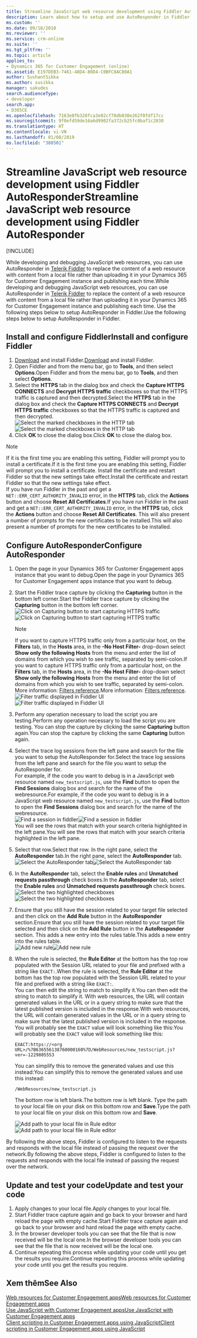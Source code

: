 ```yaml
---
title: Streamline JavaScript web resource development using Fiddler AutoResponder (Developer Guide for Dynamics 365 for Customer Engagement apps)| MicrosoftDocs
description: Learn about how to setup and use AutoResponder in Fiddler for local debugging of JavaScript web resources.
ms.custom: ''
ms.date: 09/18/2018
ms.reviewer: ''
ms.service: crm-online
ms.suite: ''
ms.tgt_pltfrm: ''
ms.topic: article
applies_to:
- Dynamics 365 for Customer Engagement (online)
ms.assetid: E197DEB3-7461-48D4-80D4-C0BFC8AC80A1
author: SushantSikka
ms.author: susikka
manager: sakudes
search.audienceType:
- developer
search.app:
- D365CE
ms.openlocfilehash: 7163e0fb328fca3e02cf78db030e262f0fdf17cc
ms.sourcegitcommit: 9f0efd59de16a6d9902fa372cb25fc0baf1c2838
ms.translationtype: HT
ms.contentlocale: vi-VN
ms.lasthandoff: 01/08/2019
ms.locfileid: "388501"
---
```

# <a name="streamline-javascript-web-resource-development-using-fiddler-autoresponder"></a><span data-ttu-id="d56ed-103">Streamline JavaScript web resource development using Fiddler AutoResponder</span><span class="sxs-lookup"><span data-stu-id="d56ed-103">Streamline JavaScript web resource development using Fiddler AutoResponder</span></span>

[!INCLUDE[](../includes/cc_applies_to_update_9_0_0.md)]

<span data-ttu-id="d56ed-104">While developing and debugging JavaScript web resources, you can use AutoResponder in [Telerik Fiddler](https://www.telerik.com/fiddler) to replace the content of a web resource with content from a local file rather than uploading it in your Dynamics 365 for Customer Engagement instance and publishing each time.</span><span class="sxs-lookup"><span data-stu-id="d56ed-104">While developing and debugging JavaScript web resources, you can use AutoResponder in [Telerik Fiddler](https://www.telerik.com/fiddler) to replace the content of a web resource with content from a local file rather than uploading it in your Dynamics 365 for Customer Engagement instance and publishing each time.</span></span> <span data-ttu-id="d56ed-105">Use the following steps below to setup AutoResponder in Fiddler.</span><span class="sxs-lookup"><span data-stu-id="d56ed-105">Use the following steps below to setup AutoResponder in Fiddler.</span></span>

## <a name="install-and-configure-fiddler"></a><span data-ttu-id="d56ed-106">Install and configure Fiddler</span><span class="sxs-lookup"><span data-stu-id="d56ed-106">Install and configure Fiddler</span></span>

1. <span data-ttu-id="d56ed-107">[Download](https://www.telerik.com/download/fiddler) and install Fiddler.</span><span class="sxs-lookup"><span data-stu-id="d56ed-107">[Download](https://www.telerik.com/download/fiddler) and install Fiddler.</span></span>
1. <span data-ttu-id="d56ed-108">Open Fiddler and from the menu bar, go to **Tools**, and then select **Options**.</span><span class="sxs-lookup"><span data-stu-id="d56ed-108">Open Fiddler and from the menu bar, go to **Tools**, and then select **Options**.</span></span>
2. <span data-ttu-id="d56ed-109">Select the **HTTPS** tab in the dialog box and check the **Capture HTTPS CONNECTS** and **Decrypt HTTPS traffic** checkboxes so that the HTTPS traffic is captured and then decrypted.</span><span class="sxs-lookup"><span data-stu-id="d56ed-109">Select the **HTTPS** tab in the dialog box and check the **Capture HTTPS CONNECTS** and **Decrypt HTTPS traffic** checkboxes so that the HTTPS traffic is captured and then decrypted.</span></span><br />
 <span data-ttu-id="d56ed-110">![Select the marked checkboxes in the HTTP tab](media/fiddler-https-options.png "Select the marked checkboxes in the HTTP tab")</span><span class="sxs-lookup"><span data-stu-id="d56ed-110">![Select the marked checkboxes in the HTTP tab](media/fiddler-https-options.png "Select the marked checkboxes in the HTTP tab")</span></span></br>
3. <span data-ttu-id="d56ed-111">Click **OK** to close the dialog box.</span><span class="sxs-lookup"><span data-stu-id="d56ed-111">Click **OK** to close the dialog box.</span></span>

> [!NOTE]
> <span data-ttu-id="d56ed-112">If it is the first time you are enabling this setting, Fiddler will prompt you to install a certificate.</span><span class="sxs-lookup"><span data-stu-id="d56ed-112">If it is the first time you are enabling this setting, Fiddler will prompt you to install a certificate.</span></span> <span data-ttu-id="d56ed-113">Install the certificate and restart Fiddler so that the new settings take effect.</span><span class="sxs-lookup"><span data-stu-id="d56ed-113">Install the certificate and restart Fiddler so that the new settings take effect.</span></span><br />
> <span data-ttu-id="d56ed-114">If you have run Fiddler in the past and get a `NET::ERR_CERT_AUTHORITY_INVALID` error, in the **HTTPS** tab, click the **Actions** button and choose **Reset All Certificates**.</span><span class="sxs-lookup"><span data-stu-id="d56ed-114">If you have run Fiddler in the past and get a `NET::ERR_CERT_AUTHORITY_INVALID` error, in the **HTTPS** tab, click the **Actions** button and choose **Reset All Certificates**.</span></span> <span data-ttu-id="d56ed-115">This will also present a number of prompts for the new certificates to be installed.</span><span class="sxs-lookup"><span data-stu-id="d56ed-115">This will also present a number of prompts for the new certificates to be installed.</span></span>

## <a name="configure-autoresponder"></a><span data-ttu-id="d56ed-116">Configure AutoResponder</span><span class="sxs-lookup"><span data-stu-id="d56ed-116">Configure AutoResponder</span></span>

1. <span data-ttu-id="d56ed-117">Open the page in your Dynamics 365 for Customer Engagement apps instance that you want to debug.</span><span class="sxs-lookup"><span data-stu-id="d56ed-117">Open the page in your Dynamics 365 for Customer Engagement apps instance that you want to debug.</span></span>
2. <span data-ttu-id="d56ed-118">Start the Fiddler trace capture by clicking the **Capturing** button in the bottom left corner.</span><span class="sxs-lookup"><span data-stu-id="d56ed-118">Start the Fiddler trace capture by clicking the **Capturing** button in the bottom left corner.</span></span>
   <span data-ttu-id="d56ed-119">![Click on Capturing button to start capturing HTTPS traffic](media/fiddler-start-capturing.png "Click on Capturing button to start capturing HTTPS traffic")</span><span class="sxs-lookup"><span data-stu-id="d56ed-119">![Click on Capturing button to start capturing HTTPS traffic](media/fiddler-start-capturing.png "Click on Capturing button to start capturing HTTPS traffic")</span></span></br>

   > [!NOTE]
   > <span data-ttu-id="d56ed-120">If you want to capture HTTPS traffic only from a particular host, on the **Filters** tab, in the **Hosts** area, in the **-No Host Filter-** drop-down select **Show only the following Hosts** from the menu and enter the list of domains from which you wish to see traffic, separated by semi-colon.</span><span class="sxs-lookup"><span data-stu-id="d56ed-120">If you want to capture HTTPS traffic only from a particular host, on the **Filters** tab, in the **Hosts** area, in the **-No Host Filter-** drop-down select **Show only the following Hosts** from the menu and enter the list of domains from which you wish to see traffic, separated by semi-colon.</span></span> <span data-ttu-id="d56ed-121">More information: [Filters reference](http://docs.telerik.com/fiddler/KnowledgeBase/Filters).</span><span class="sxs-lookup"><span data-stu-id="d56ed-121">More information: [Filters reference](http://docs.telerik.com/fiddler/KnowledgeBase/Filters).</span></span>
   > <span data-ttu-id="d56ed-122">![Filter traffic displayed in Fiddler UI](media/fiddler-filter-traffic.png "Filter traffic displayed in Fiddler UI")</span><span class="sxs-lookup"><span data-stu-id="d56ed-122">![Filter traffic displayed in Fiddler UI](media/fiddler-filter-traffic.png "Filter traffic displayed in Fiddler UI")</span></span>

3. <span data-ttu-id="d56ed-123">Perform any operation necessary to load the script you are testing.</span><span class="sxs-lookup"><span data-stu-id="d56ed-123">Perform any operation necessary to load the script you are testing.</span></span> <span data-ttu-id="d56ed-124">You can stop the capture by clicking the same **Capturing** button again.</span><span class="sxs-lookup"><span data-stu-id="d56ed-124">You can stop the capture by clicking the same **Capturing** button again.</span></span>
4. <span data-ttu-id="d56ed-125">Select the trace log sessions from the left pane and search for the file you want to setup the AutoResponder for.</span><span class="sxs-lookup"><span data-stu-id="d56ed-125">Select the trace log sessions from the left pane and search for the file you want to setup the AutoResponder for.</span></span><br /> <span data-ttu-id="d56ed-126">For example, if the code you want to debug is in a JavaScript web resource named `new_testscript.js`, use the **Find** button to open the  **Find Sessions** dialog box and search for the name of the webresource.</span><span class="sxs-lookup"><span data-stu-id="d56ed-126">For example, if the code you want to debug is in a JavaScript web resource named `new_testscript.js`, use the **Find** button to open the  **Find Sessions** dialog box and search for the name of the webresource.</span></span> <br /><span data-ttu-id="d56ed-127">![Find a session in fiddler](media/fiddler-find-sessions.PNG)</span><span class="sxs-lookup"><span data-stu-id="d56ed-127">![Find a session in fiddler](media/fiddler-find-sessions.PNG)</span></span><br /><span data-ttu-id="d56ed-128">You will see the rows that match with your search criteria highlighted in the left pane.</span><span class="sxs-lookup"><span data-stu-id="d56ed-128">You will see the rows that match with your search criteria highlighted in the left pane.</span></span>
5. <span data-ttu-id="d56ed-129">Select that row.</span><span class="sxs-lookup"><span data-stu-id="d56ed-129">Select that row.</span></span> <span data-ttu-id="d56ed-130">In the right pane, select the **AutoResponder** tab.</span><span class="sxs-lookup"><span data-stu-id="d56ed-130">In the right pane, select the **AutoResponder** tab.</span></span> <br /> <span data-ttu-id="d56ed-131">![Select the AutoResponder tab](media/fiddler-auto-responder.png)</span><span class="sxs-lookup"><span data-stu-id="d56ed-131">![Select the AutoResponder tab](media/fiddler-auto-responder.png)</span></span>
6. <span data-ttu-id="d56ed-132">In the **AutoResponder** tab, select the **Enable rules** and **Unmatched requests passthrough** check boxes.</span><span class="sxs-lookup"><span data-stu-id="d56ed-132">In the **AutoResponder** tab, select the **Enable rules** and **Unmatched requests passthrough** check boxes.</span></span><br />
   <span data-ttu-id="d56ed-133">![Select the two highlighted checkboxes](media/fiddler-select-checkbox.png "Select the two highlighted checkboxes")</span><span class="sxs-lookup"><span data-stu-id="d56ed-133">![Select the two highlighted checkboxes](media/fiddler-select-checkbox.png "Select the two highlighted checkboxes")</span></span><br />
7. <span data-ttu-id="d56ed-134">Ensure that you still have the session related to your target file selected and then click on the **Add Rule** button in the **AutoResponder** section.</span><span class="sxs-lookup"><span data-stu-id="d56ed-134">Ensure that you still have the session related to your target file selected and then click on the **Add Rule** button in the **AutoResponder** section.</span></span> <span data-ttu-id="d56ed-135">This adds a new entry into the rules table.</span><span class="sxs-lookup"><span data-stu-id="d56ed-135">This adds a new entry into the rules table.</span></span><br />
   <span data-ttu-id="d56ed-136">![Add new rule](media/fiddler-add-rule.png "Add new rule")</span><span class="sxs-lookup"><span data-stu-id="d56ed-136">![Add new rule](media/fiddler-add-rule.png "Add new rule")</span></span>
8. <span data-ttu-id="d56ed-137">When the rule is selected, the **Rule Editor** at the bottom has the top row populated with the Session URL related to your file and prefixed with a string like `EXACT:`.</span><span class="sxs-lookup"><span data-stu-id="d56ed-137">When the rule is selected, the **Rule Editor** at the bottom has the top row populated with the Session URL related to your file and prefixed with a string like `EXACT:`.</span></span><br />
   <span data-ttu-id="d56ed-138">You can then edit the string to match to simplify it.</span><span class="sxs-lookup"><span data-stu-id="d56ed-138">You can then edit the string to match to simplify it.</span></span> <span data-ttu-id="d56ed-139">With web resources, the URL will contain generated values in the URL or in a query string to make sure that the latest published version is included in the response.</span><span class="sxs-lookup"><span data-stu-id="d56ed-139">With web resources, the URL will contain generated values in the URL or in a query string to make sure that the latest published version is included in the response.</span></span> <span data-ttu-id="d56ed-140">You will probably see the `EXACT` value will look something like this:</span><span class="sxs-lookup"><span data-stu-id="d56ed-140">You will probably see the `EXACT` value will look something like this:</span></span><br />
    ```
    EXACT:https://<org URL>/%7B636556138760000160%7D/WebResources/new_testscript.js?    ver=-1229805553
    ```
  
    <span data-ttu-id="d56ed-141">You can simplify this to remove the generated values and use this instead:</span><span class="sxs-lookup"><span data-stu-id="d56ed-141">You can simplify this to remove the generated values and use this instead:</span></span><br />

    ```
    /WebResources/new_testscript.js
    ```

   <span data-ttu-id="d56ed-142">The bottom row is left blank.</span><span class="sxs-lookup"><span data-stu-id="d56ed-142">The bottom row is left blank.</span></span> <span data-ttu-id="d56ed-143">Type the path to your local file on your disk on this bottom row and <strong>Save</strong>.</span><span class="sxs-lookup"><span data-stu-id="d56ed-143">Type the path to your local file on your disk on this bottom row and <strong>Save</strong>.</span></span><br />

   <span data-ttu-id="d56ed-144">![Add path to your local file in Rule editor](media/fiddler-save-rule.png "Add path to your local file in Rule editor")</span><span class="sxs-lookup"><span data-stu-id="d56ed-144">![Add path to your local file in Rule editor](media/fiddler-save-rule.png "Add path to your local file in Rule editor")</span></span><br />

<span data-ttu-id="d56ed-145">By following the above steps, Fiddler is configured to listen to the requests and responds with the local file instead of passing the request over the network.</span><span class="sxs-lookup"><span data-stu-id="d56ed-145">By following the above steps, Fiddler is configured to listen to the requests and responds with the local file instead of passing the request over the network.</span></span>

## <a name="update-and-test-your-code"></a><span data-ttu-id="d56ed-146">Update and test your code</span><span class="sxs-lookup"><span data-stu-id="d56ed-146">Update and test your code</span></span>

1. <span data-ttu-id="d56ed-147">Apply changes to your local file.</span><span class="sxs-lookup"><span data-stu-id="d56ed-147">Apply changes to your local file.</span></span>
2. <span data-ttu-id="d56ed-148">Start Fiddler trace capture again and go back to your browser and hard reload the page with empty cache.</span><span class="sxs-lookup"><span data-stu-id="d56ed-148">Start Fiddler trace capture again and go back to your browser and hard reload the page with empty cache.</span></span>
3. <span data-ttu-id="d56ed-149">In the browser developer tools you can see that the file that is now received will be the local one.</span><span class="sxs-lookup"><span data-stu-id="d56ed-149">In the browser developer tools you can see that the file that is now received will be the local one.</span></span>
4. <span data-ttu-id="d56ed-150">Continue repeating this process while updating your code until you get the results you require.</span><span class="sxs-lookup"><span data-stu-id="d56ed-150">Continue repeating this process while updating your code until you get the results you require.</span></span>


## <a name="see-also"></a><span data-ttu-id="d56ed-151">Xem thêm</span><span class="sxs-lookup"><span data-stu-id="d56ed-151">See Also</span></span>

[<span data-ttu-id="d56ed-152">Web resources for Customer Engagement apps</span><span class="sxs-lookup"><span data-stu-id="d56ed-152">Web resources for Customer Engagement apps</span></span>](web-resources.md)<br />
[<span data-ttu-id="d56ed-153">Use JavaScript with Customer Engagement apps</span><span class="sxs-lookup"><span data-stu-id="d56ed-153">Use JavaScript with Customer Engagement apps</span></span>](use-javascript.md)<br />
[<span data-ttu-id="d56ed-154">Client scripting in Customer Engagement apps using JavaScript</span><span class="sxs-lookup"><span data-stu-id="d56ed-154">Client scripting in Customer Engagement apps using JavaScript</span></span>](clientapi/client-scripting.md)
